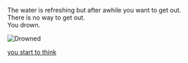 The water is refreshing but after awhile you want to get out.  
There is no way to get out.  
You drown.

![Drowned](http://i.imgur.com/kSZp1H5.jpg?1)

[you start to think](you_start_to_think.md)